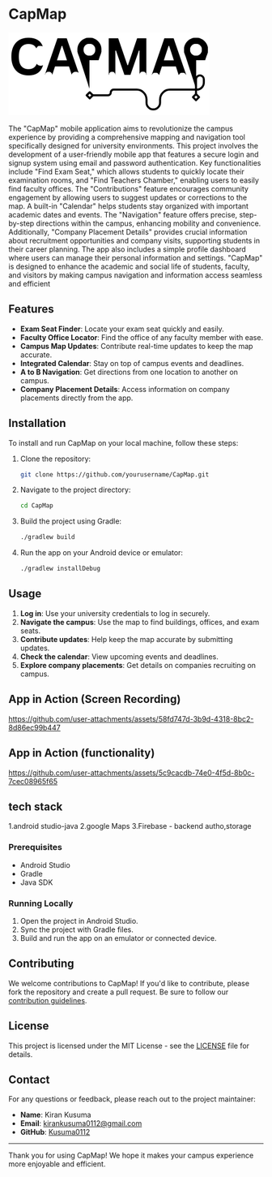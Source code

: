 

# CapMap
![CapMap Logo](https://github.com/Kusuma0112/CapMap/blob/master/app/src/main/res/drawable/capmap.png)


The "CapMap" mobile application aims to revolutionize the campus experience by providing a comprehensive mapping and navigation tool specifically designed for university environments. This project involves the development of a user-friendly mobile app that features a secure login and signup system using email and password authentication. Key functionalities include "Find  Exam Seat," which allows students to quickly locate their examination rooms, and "Find Teachers Chamber," enabling users to easily find faculty offices. The "Contributions" feature encourages community engagement by allowing users to suggest updates or corrections to the map. A built-in "Calendar" helps students stay organized with important academic dates and events. The "Navigation" feature offers precise, step-by-step directions within the campus, enhancing mobility and convenience. Additionally, "Company Placement Details" provides crucial information about recruitment opportunities and company visits, supporting students in their career planning. The app also includes a simple profile dashboard where users can manage their personal information and settings. "CapMap" is designed to enhance the academic and social life of students, faculty, and visitors by making campus navigation and information access seamless and efficient

## Features

- **Exam Seat Finder**: Locate your exam seat quickly and easily.
- **Faculty Office Locator**: Find the office of any faculty member with ease.
- **Campus Map Updates**: Contribute real-time updates to keep the map accurate.
- **Integrated Calendar**: Stay on top of campus events and deadlines.
- **A to B Navigation**: Get directions from one location to another on campus.
- **Company Placement Details**: Access information on company placements directly from the app.

## Installation

To install and run CapMap on your local machine, follow these steps:

1. Clone the repository:
    ```bash
    git clone https://github.com/yourusername/CapMap.git
    ```
2. Navigate to the project directory:
    ```bash
    cd CapMap
    ```
3. Build the project using Gradle:
    ```bash
    ./gradlew build
    ```
4. Run the app on your Android device or emulator:
    ```bash
    ./gradlew installDebug
    ```

## Usage

1. **Log in**: Use your university credentials to log in securely.
2. **Navigate the campus**: Use the map to find buildings, offices, and exam seats.
3. **Contribute updates**: Help keep the map accurate by submitting updates.
4. **Check the calendar**: View upcoming events and deadlines.
5. **Explore company placements**: Get details on companies recruiting on campus.

## App in Action (Screen Recording)

https://github.com/user-attachments/assets/58fd747d-3b9d-4318-8bc2-8d86ec99b447

## App in Action (functionality)

https://github.com/user-attachments/assets/5c9cacdb-74e0-4f5d-8b0c-7cec08965f65

## tech stack
1.android studio-java
2.google Maps
3.Firebase - backend autho,storage

### Prerequisites

- Android Studio
- Gradle
- Java SDK

### Running Locally

1. Open the project in Android Studio.
2. Sync the project with Gradle files.
3. Build and run the app on an emulator or connected device.

## Contributing

We welcome contributions to CapMap! If you'd like to contribute, please fork the repository and create a pull request. Be sure to follow our [contribution guidelines](CONTRIBUTING.md).

## License

This project is licensed under the MIT License - see the [LICENSE](LICENSE) file for details.

## Contact

For any questions or feedback, please reach out to the project maintainer:

- **Name**: Kiran Kusuma
- **Email**: kirankusuma0112@gmail.com
- **GitHub**: [Kusuma0112](https://github.com/Kusuma0112)

---

Thank you for using CapMap! We hope it makes your campus experience more enjoyable and efficient.
